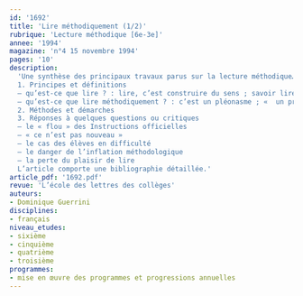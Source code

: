 ```yaml
---
id: '1692'
title: 'Lire méthodiquement (1/2)'
rubrique: 'Lecture méthodique [6e-3e]'
annee: '1994'
magazine: 'n°4 15 novembre 1994'
pages: '10'
description: 
  'Une synthèse des principaux travaux parus sur la lecture méthodique…
  1. Principes et définitions
  – qu’est-ce que lire ? : lire, c’est construire du sens ; savoir lire, c’est aussi savoir tout lire ;
  – qu’est-ce que lire méthodiquement ? : c’est un pléonasme ; «  un processus d’apprentissage centré sur l’élève »
  2. Méthodes et démarches
  3. Réponses à quelques questions ou critiques
  – le « flou » des Instructions officielles
  – « ce n’est pas nouveau »
  – le cas des élèves en difficulté
  – le danger de l’inflation méthodologique
  – la perte du plaisir de lire
  L’article comporte une bibliographie détaillée.'
article_pdf: '1692.pdf'
revue: 'L’école des lettres des collèges'
auteurs:
- Dominique Guerrini
disciplines:
- français
niveau_etudes:
- sixième
- cinquième
- quatrième
- troisième
programmes:
- mise en œuvre des programmes et progressions annuelles
---
```

